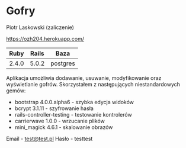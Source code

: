 # Gofry

Piotr Laskowski (zaliczenie)

https://ozh204.herokuapp.com/

		
| Ruby       | Rails | Baza     |
| :--------: |:-----:| :-------:|
| 2.4.0      | 5.0.2 | postgres |

Aplikacja umożliwia dodawanie, usuwanie, modyfikowanie oraz wyświetlanie gofrów.
Skorzystałem z następujących niestandardowych gemów:

- bootstrap 4.0.0.alpha6        - szybka edycja widoków
- bcrypt 3.1.11                 - szyfrowanie hasła
- rails-controller-testing      - testowanie kontrolerów
- carrierwave 1.0.0             - wrzucanie plików
- mini_magick 4.6.1             - skalowanie obrazów

Email - test@test.pl
Hasło - testtest
